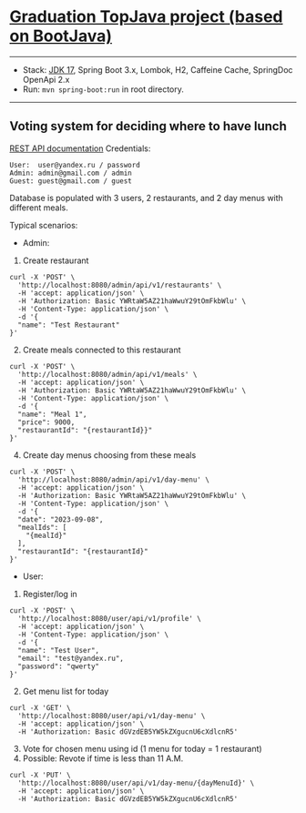 # [Graduation TopJava project (based on BootJava)](https://github.com/JavaWebinar/topjava/blob/doc/doc/graduation.md)
-------------------------------------------------------------
- Stack: [JDK 17](http://jdk.java.net/17/), Spring Boot 3.x, Lombok, H2, Caffeine Cache, SpringDoc OpenApi 2.x
- Run: `mvn spring-boot:run` in root directory.
-----------------------------------------------------
Voting system for deciding where to have lunch
-------------
[REST API documentation](http://localhost:8080/)
Credentials:
```
User:  user@yandex.ru / password
Admin: admin@gmail.com / admin
Guest: guest@gmail.com / guest
```
Database is populated with 3 users, 2 restaurants, and 2 day menus with different meals.

Typical scenarios:

- Admin: 

1) Create restaurant
```
curl -X 'POST' \
  'http://localhost:8080/admin/api/v1/restaurants' \
  -H 'accept: application/json' \
  -H 'Authorization: Basic YWRtaW5AZ21haWwuY29tOmFkbWlu' \
  -H 'Content-Type: application/json' \
  -d '{
  "name": "Test Restaurant"
}'
```
2) Create meals connected to this restaurant
```
curl -X 'POST' \
  'http://localhost:8080/admin/api/v1/meals' \
  -H 'accept: application/json' \
  -H 'Authorization: Basic YWRtaW5AZ21haWwuY29tOmFkbWlu' \
  -H 'Content-Type: application/json' \
  -d '{
  "name": "Meal 1",
  "price": 9000,
  "restaurantId": "{restaurantId}}"
}'
```
4) Create day menus choosing from these meals
```
curl -X 'POST' \
  'http://localhost:8080/admin/api/v1/day-menu' \
  -H 'accept: application/json' \
  -H 'Authorization: Basic YWRtaW5AZ21haWwuY29tOmFkbWlu' \
  -H 'Content-Type: application/json' \
  -d '{
  "date": "2023-09-08",
  "mealIds": [
    "{mealId}"
  ],
  "restaurantId": "{restaurantId}"
}'
```


- User:

1) Register/log in
```
curl -X 'POST' \
  'http://localhost:8080/user/api/v1/profile' \
  -H 'accept: application/json' \
  -H 'Content-Type: application/json' \
  -d '{
  "name": "Test User",
  "email": "test@yandex.ru",
  "password": "qwerty"
}'
```
2) Get menu list for today
```
curl -X 'GET' \
  'http://localhost:8080/user/api/v1/day-menu' \
  -H 'accept: application/json' \
  -H 'Authorization: Basic dGVzdEB5YW5kZXgucnU6cXdlcnR5'
```
3) Vote for chosen menu using id (1 menu for today = 1 restaurant)
4) Possible: Revote if time is less than 11 A.M.
```
curl -X 'PUT' \
  'http://localhost:8080/user/api/v1/day-menu/{dayMenuId}' \
  -H 'accept: application/json' \
  -H 'Authorization: Basic dGVzdEB5YW5kZXgucnU6cXdlcnR5'
```

